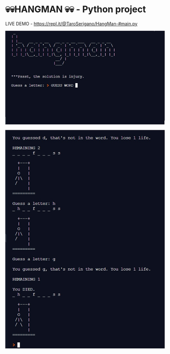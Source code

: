 # 💀💀HANGMAN 💀💀 - Python project

LIVE DEMO - https://repl.it/@TaroSerigano/HangMan-#main.py

![hang](https://github.com/taroserigano/hangman-python/blob/main/img/hangman1.jpg)

![hang](https://github.com/taroserigano/hangman-python/blob/main/img/hangman2.jpg)




